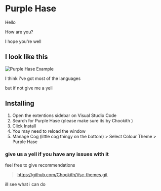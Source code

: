 # Purple Hase

Hello

How are you?

I hope you're well

## I look like this
![Purple Hase Example](https://raw.githubusercontent.com/Chookith/purple-tones/main/Images/Purple-Hase-Screenshot.png?token=GHSAT0AAAAAAB6CTL7ELTYC25ALHRGZI24YY7O4ZNA)

I think i've got most of the languages

but if not give me a yell

## Installing

1. Open the extentions sidebar on Visual Studio Code
1. Search for Purple Hase (please make sure its by Chookith )
1. Click Install
1. You may need to reload the window 
1.  Manage Cog (little cog thingy on the bottom) > Select Colour Theme > Purple Hase

### give us a yell if you have any issues with it

feel free to give recommendations

>https://github.com/Chookith/Vsc-themes.git

ill see what i can do



